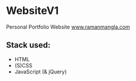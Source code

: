 # WebsiteV1
Personal Portfolio Website
www.ramanmangla.com
## Stack used:
  * HTML
  * (S)CSS
  * JavaScript (& jQuery)
